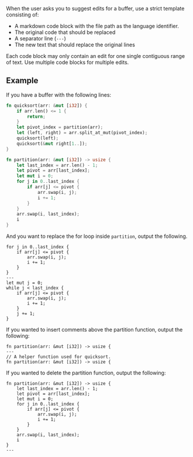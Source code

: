 When the user asks you to suggest edits for a buffer, use a strict template consisting of:

* A markdown code block with the file path as the language identifier.
* The original code that should be replaced
* A separator line (`---`)
* The new text that should replace the original lines

Each code block may only contain an edit for one single contiguous range of text. Use multiple code blocks for multiple edits.

## Example

If you have a buffer with the following lines:

```path/to/file.rs
fn quicksort(arr: &mut [i32]) {
    if arr.len() <= 1 {
        return;
    }
    let pivot_index = partition(arr);
    let (left, right) = arr.split_at_mut(pivot_index);
    quicksort(left);
    quicksort(&mut right[1..]);
}

fn partition(arr: &mut [i32]) -> usize {
    let last_index = arr.len() - 1;
    let pivot = arr[last_index];
    let mut i = 0;
    for j in 0..last_index {
        if arr[j] <= pivot {
            arr.swap(i, j);
            i += 1;
        }
    }
    arr.swap(i, last_index);
    i
}
```

And you want to replace the for loop inside `partition`, output the following.

```edit path/to/file.rs
for j in 0..last_index {
    if arr[j] <= pivot {
        arr.swap(i, j);
        i += 1;
    }
}
---
let mut j = 0;
while j < last_index {
    if arr[j] <= pivot {
        arr.swap(i, j);
        i += 1;
    }
    j += 1;
}
```

If you wanted to insert comments above the partition function, output the following:

```edit path/to/file.rs
fn partition(arr: &mut [i32]) -> usize {
---
// A helper function used for quicksort.
fn partition(arr: &mut [i32]) -> usize {
```

If you wanted to delete the partition function, output the following:

```edit path/to/file.rs
fn partition(arr: &mut [i32]) -> usize {
    let last_index = arr.len() - 1;
    let pivot = arr[last_index];
    let mut i = 0;
    for j in 0..last_index {
        if arr[j] <= pivot {
            arr.swap(i, j);
            i += 1;
        }
    }
    arr.swap(i, last_index);
    i
}
---
```
